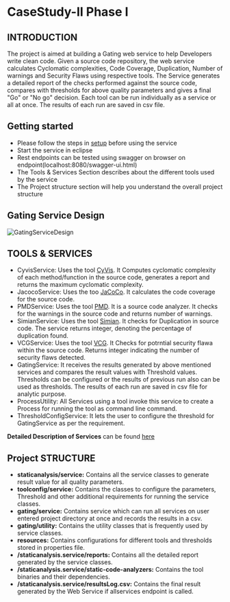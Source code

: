 # CaseStudy-II Phase I

## INTRODUCTION
The project is aimed at building a Gating web service to help Developers write clean code. Given a source code repository, the web service calculates Cyclomatic complexities, Code Coverage, Duplication, Number of warnings and Security Flaws using respective tools. The Service generates a detailed report of the checks performed against the source code, compares with thresholds for above quality parameters and gives a final "Go" or "No go" decision. Each tool can be run individually as a service or all at once. The results of each run are saved in csv file.

## Getting started

 - Please follow the steps in [setup](./Setup.md) before using the service
 - Start the service in eclipse 
 - Rest endpoints can be tested using swagger on browser on endpoint(localhost:8080/swagger-ui.html)
 - The Tools & Services Section describes about the different tools used by the service
 - The Project structure section will help you understand the overall project structure



## Gating Service Design
![GatingServiceDesign](https://user-images.githubusercontent.com/29699403/64340966-fcb9ea80-d004-11e9-8bf7-e61760e36e74.JPG)



## TOOLS & SERVICES

* CyvisService: Uses the tool [CyVis](http://cyvis.sourceforge.net/cyvis_command_interface.html). It Computes cyclomatic complexity of each method/function in the source code, generates a report and returns the maximum cyclomatic complexity.
* JacocoService: Uses the too [JaCoCo](https://www.jacoco.org/jacoco/trunk/index.html). It calculates the code coverage for the source code.
* PMDService: Uses the tool [PMD](https://pmd.github.io/). It is a source code analyzer. It checks for the warnings in the source code and returns number of warnings.
* SimianService: Uses the tool [Simian](https://www.harukizaemon.com/simian/). It checks for Duplication in source code. The service returns integer, denoting the percentage of duplication found.
* VCGService: Uses the tool [VCG](https://sourceforge.net/projects/visualcodegrepp/). It Checks for potrntial security flawa within the source code. Returns integer indicating the number of security flaws detected.
* GatingService: It receives the results generated by above mentioned services and  compares the result values with Threshold values.
Thresholds can be configured or the results of previous run also can be used as thresholds. The results of each run are saved in csv file for analytic  purpose.
* ProcessUtility: All Services using a tool invoke this service to create a Process for running the tool as command line command.
* ThresholdConfigService: It lets the user to configure the threshold for GatingService as per the requirement.

**Detailed Description of Services** can be found [here](./DesignDetails.md)


## Project STRUCTURE

* **staticanalysis/service:** Contains all the service classes to generate result value for all quality parameters.
* **toolconfig/service:** Contains the classes to configure the parameters,  Threshold and other additional requirements for running the service classes.
* **gating/service:** Contains service which can run all services on user entered project directory at once and records the results in a csv.
* **gating/utility:** Contains the utility classes that is frequently used by service classes.
* **resources:** Contains configurations for different tools and thresholds stored in properties file.
* **/staticanalysis.service/reports:** Contains all  the  detailed report generated by the service classes.
* **/staticanalysis.service/static-code-analyzers:** Contains the tool binaries and their dependencies.
* **/staticanalysis.service/resultsLog.csv:** Contains the final result generated by the Web Service if allservices endpoint is called.




